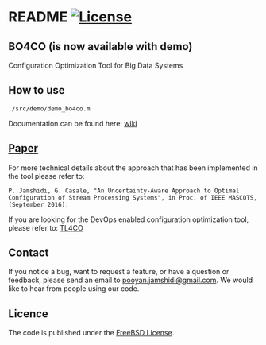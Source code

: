 # README [![License](https://img.shields.io/pypi/l/Django.svg)](https://github.com/dice-project/DICE-Configuration-BO4CO/blob/master/LICENSE.txt)

## BO4CO (is now available with demo)
Configuration Optimization Tool for Big Data Systems

## How to use
```
./src/demo/demo_bo4co.m
```

Documentation can be found here:
[wiki](https://github.com/dice-project/DICE-Configuration-BO4CO/wiki)

## [Paper](https://arxiv.org/pdf/1606.06543v1)
For more technical details about the approach that has been implemented in the tool please refer to:
```
P. Jamshidi, G. Casale, "An Uncertainty-Aware Approach to Optimal Configuration of Stream Processing Systems", in Proc. of IEEE MASCOTS, (September 2016).
```

If you are looking for the DevOps enabled configuration optimization tool, please refer to:
[TL4CO](https://github.com/dice-project/DICE-Configuration-TL4CO)

## Contact

If you notice a bug, want to request a feature, or have a question or feedback, please send an email to pooyan.jamshidi@gmail.com. We would like to hear from people using our code.

## Licence

The code is published under the [FreeBSD License](https://github.com/dice-project/DICE-Configuration-BO4CO/blob/master/LICENSE.txt).
